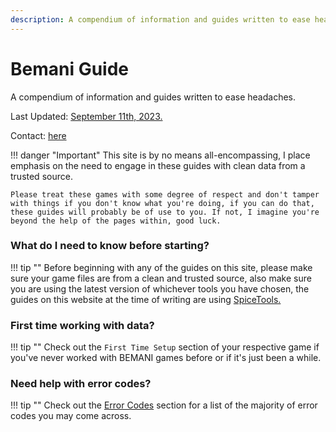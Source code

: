 ```yaml
---
description: A compendium of information and guides written to ease headaches.
---
```


# Bemani Guide

A compendium of information and guides written to ease headaches.

Last Updated: [September 11th, 2023.](changelog.md)

Contact: [here](/about#contact)
&nbsp;

!!! danger "Important"
    This site is by no means all-encompassing, I place emphasis on the need to engage in these guides with clean data from a trusted source.

    Please treat these games with some degree of respect and don't tamper with things if you don't know what you're doing, if you can do that, these guides will probably be of use to you. If not, I imagine you're beyond the help of the pages within, good luck.

### What do I need to know before starting?

!!! tip ""
    Before beginning with any of the guides on this site, please make sure your game files are from a clean and trusted source, also make sure you are using the latest version of whichever tools you have chosen, the guides on this website at the time of writing are using [SpiceTools.](/extras/spiceguide/)

### First time working with data?

!!! tip ""
    Check out the `First Time Setup` section of your respective game if you've never worked with BEMANI games before or if it's just been a while.

### Need help with error codes?

!!! tip ""
    Check out the [Error Codes](/errorcodes/) section for a list of the majority of error codes you may come across.

&nbsp;

